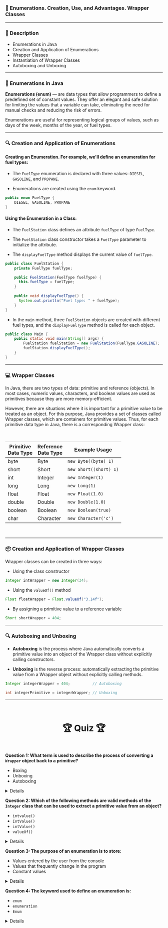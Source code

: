 ### 📘 Enumerations. Creation, Use, and Advantages. Wrapper Classes

---

### 📃 Description
- Enumerations in Java
- Creation and Application of Enumerations
- Wrapper Classes
- Instantiation of Wrapper Classes
- Autoboxing and Unboxing

---

### 📜 Enumerations in Java

**Enumerations (enum)** — are data types that allow programmers to define a predefined set of constant values. They offer an elegant and safe solution for limiting the values that a variable can take, eliminating the need for manual checks and reducing the risk of errors.

Enumerations are useful for representing logical groups of values, such as days of the week, months of the year, or fuel types.

---

### 🔍 Creation and Application of Enumerations

#### Creating an Enumeration. For example, we'll define an enumeration for fuel types:

- The `FuelType` enumeration is declared with three values: `DIESEL`, `GASOLINE`, and `PROPANE`.

- Enumerations are created using the `enum` keyword.

```java
public enum FuelType {
    DIESEL, GASOLINE, PROPANE
}
```

#### Using the Enumeration in a Class:

- The `FuelStation` class defines an attribute `fuelType` of type `FuelType`.

- The `FuelStation` class constructor takes a `FuelType` parameter to initialize the attribute.

- The `displayFuelType` method displays the current value of `fuelType`.

```java
public class FuelStation {
    private FuelType fuelType;

    public FuelStation(FuelType fuelType) {
      this.fuelType = fuelType;
    }
  
    public void displayFuelType() {
      System.out.println("Fuel type: " + fuelType);
    }
}
```

- In the `main` method, three `FuelStation` objects are created with different fuel types, and the `displayFuelType` method is called for each object.

```java
public class Main {
    public static void main(String[] args) {
        FuelStation fuelStation = new FuelStation(FuelType.GASOLINE);
        fuelStation.displayFuelType();
    }
}
```

---

### 💻 Wrapper Classes

In Java, there are two types of data: primitive and reference (objects). In most cases, numeric values, characters, and boolean values are used as primitives because they are more memory-efficient.

However, there are situations where it is important for a primitive value to be treated as an object. For this purpose, Java provides a set of classes called Wrapper classes, which are containers for primitive values. Thus, for each primitive data type in Java, there is a corresponding Wrapper class:

<br/>

| Primitive <br/> Data Type | Reference <br/> Data Type | Example Usage          |
|---------------------------|----------------------------|------------------------|
| byte                      | Byte                       | `new Byte((byte) 1)`   |
| short                     | Short                      | `new Short((short) 1)` |
| int                       | Integer                    | `new Integer(1)`       |
| long                      | Long                       | `new Long(1)`          |
| float                     | Float                      | `new Float(1.0)`       |
| double                    | Double                     | `new Double(1.0)`      |
| boolean                   | Boolean                    | `new Boolean(true)`    |
| char                      | Character                  | `new Character('c')`   |

<br/>

---

### 📦 Creation and Application of Wrapper Classes

Wrapper classes can be created in three ways:

- Using the class constructor

```java
Integer intWrapper = new Integer(34);
```

- Using the `valueOf()` method 

```java
Float floatWrapper = Float.valueOf("3.14f");
```

- By assigning a primitive value to a reference variable 

```java
Short shortWrapper = 404;
```

---

### 🔍 Autoboxing and Unboxing

- **Autoboxing** is the process where Java automatically converts a primitive value into an object of the Wrapper class without explicitly calling constructors.

- **Unboxing** is the reverse process: automatically extracting the primitive value from a Wrapper object without explicitly calling methods.

```java
Integer integerWrapper = 404;          // Autoboxing

int integerPrimitive = integerWrapper; // Unboxing
```

---

<br>
    <h1 align="center">
     🏆 Quiz 🏆
    </h1>
<br/>

**Question 1: What term is used to describe the process of converting a `Wrapper` object back to a primitive?**
- Boxing
- Unboxing
- Autoboxing

<details>
    <br/><p><strong>Answer: </strong>Unboxing</p><br/>
</details>

**Question 2: Which of the following methods are valid methods of the `Integer` class that can be used to extract a primitive value from an object?**
- `intvalue()`
- `IntValue()`
- `intValue()`
- `valueOf()`

<details>
    <br/><p><strong>Answer: </strong><code>intValue()</code></p><br/>
</details>

**Question 3: The purpose of an enumeration is to store:**
- Values entered by the user from the console
- Values that frequently change in the program
- Constant values

<details>
    <br/><p><strong>Answer: </strong>Constant values</p><br/>
</details>

**Question 4: The keyword used to define an enumeration is:**
- `enum`
- `enumeration`
- `Enum`

<details>
    <br/><p><strong>Answer: </strong><code>enum</code></p><br/>
</details>
